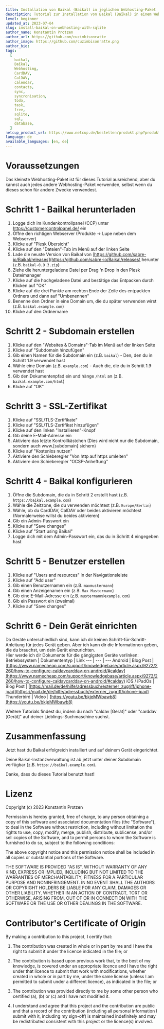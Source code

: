 ```yaml
---
title: Installation von Baikal (Baïkal) in jeglichem Webhosting-Paket
description: Tutorial zur Installation von Baikal (Baïkal) in einem Webhosting-Paket ohne MySQL-Datenbank.
level: beginner
updated_at: 2023-07-04
slug: install-baikal-on-webhosting-with-sqlite
author_name: Konstantin Protzen
author_url: https://github.com/cuzimbisonratte
author_image: https://github.com/cuzimbisonratte.png
author_bio:
tags:
  [
    baikal,
    Baïkal,
    Webhosting,
    CardDAV,
    CalDAV,
    calendar,
    contacts,
    sync,
    syncronisation,
    todo,
    task,
    free,
    sqlite,
    sql,
    database,
  ]
netcup_product_url: https://www.netcup.de/bestellen/produkt.php?produkt=2227
language: de
available_languages: [en, de]
---
```


# Voraussetzungen

Das kleinste Webhosting-Paket ist für dieses Tutorial ausreichend, aber du kannst auch jedes andere Webhosting-Paket verwenden, selbst wenn du dieses schon für andere Zwecke verwendest.

# Schritt 1 - Bailkal herunterladen

1. Logge dich im Kundenkontrollpanel (CCP) unter https://customercontrolpanel.de/ ein
2. Öffne den richtigen Webserver (Produkte -> Lupe neben dem Webserver)
3. Klicke auf "Plesk Übersicht"
4. Klicke auf den "Dateien"-Tab im Menü auf der linken Seite
5. Lade die neuste Version von Baikal von [https://github.com/sabre-io/Baikal/releases](https://github.com/sabre-io/Baikal/releases) herunter (z.B. `baikal-0.9.3.zip`)
6. Ziehe die heruntergeladene Datei per Drag 'n Drop in den Plesk Dateimanager
7. Klicke auf die hochgeladene Datei und bestätige das Entpacken durch Klicken auf "OK"
8. Klicke auf die drei Punkte am rechten Ende der Zeile des entpackten Ordners und dann auf "Umbenennen"
9. Benenne den Ordner in eine Domain um, die du später verwenden wirst (z.B. `baikal.example.com`)
10. Klicke auf den Ordnername

# Schritt 2 - Subdomain erstellen

1. Klicke auf den "Websites & Domains"-Tab im Menü auf der linken Seite
2. Klicke auf "Subdomain hinzufügen"
3. Gib einen Namen für die Subdomain ein (z.B. `baikal`) - Den, den du in Schritt 1.9 verwendet hast
4. Wähle eine Domain (z.B. `example.com`) - Auch die, die du in Schritt 1.9 verwendet hast
5. Gib den Dokumentenpfad ein und hänge `/html` an (z.B. `baikal.example.com/html`)
6. Klicke auf "OK"

# Schritt 3 - SSL-Zertifikat

1. Klicke auf "SSL/TLS-Zertifikate"
2. Klicke auf "SSL/TLS-Zertifikat hinzufügen"
3. Klicke auf den linken "Installieren"-Knopf
4. Gib deine E-Mail-Adresse ein
5. Aktiviere das letzte Kontrollkästchen (Dies wird nicht nur die Subdomain, sondern auch www.[subdomain] sichern)
6. Klicke auf "Kostenlos nutzen"
7. Aktiviere den Schieberegler "Von http auf https umleiten"
8. Aktiviere den Schieberegler "OCSP-Anheftung"

# Schritt 4 - Baikal konfigurieren

1. Öffne die Subdomain, die du in Schritt 2 erstellt hast (z.B. `https://baikal.example.com`)
2. Wähle die Zeitzone, die du verwenden möchtest (z.B. `Europe/Berlin`)
3. Wähle, ob du CardDAV, CalDAV oder beides aktivieren möchtest (Normalerweise willst du beides aktivieren)
4. Gib ein Admin-Passwort ein
5. Klicke auf "Save changes"
6. Klicke auf "Start using Baikal"
7. Logge dich mit dem Admin-Passwort ein, das du in Schritt 4 eingegeben hast

# Schritt 5 - Benutzer erstellen

1. Klicke auf "Users and resources" in der Navigationsleiste
2. Klicke auf "Add user"
3. Gib einen Benutzernamen ein (z.B. `maxmustermann`)
4. Gib einen Anzeigenamen ein (z.B. `Max Mustermann`)
5. Gib eine E-Mail-Adresse ein (z.B. `mustermann@example.com`)
6. Gib ein Passwort ein (zweimal)
7. Klicke auf "Save changes"

# Schritt 6 - Dein Gerät einrichten

Da Geräte unterschiedlich sind, kann ich dir keinen Schritt-für-Schritt-Anleitung für jedes Gerät geben. Aber ich kann dir die Informationen geben, die du brauchst, um dein Gerät einzurichten.  
Hier werde ich dir Dokumente für die gängigsten Geräte verlinken:
Betriebssystem | Dokumententyp | Link
--- | --- | ---
Android | Blog Post | [https://www.namecheap.com/support/knowledgebase/article.aspx/9272/2260/how-to-configure-caldavcarddav-on-android/#caldav](https://www.namecheap.com/support/knowledgebase/article.aspx/9272/2260/how-to-configure-caldavcarddav-on-android/#caldav)
iOS / iPadOs | Blog Post | [https://mail.de/de/hilfe/adressbuch/externer_zugriff/iphone-ipad](https://mail.de/de/hilfe/adressbuch/externer_zugriff/iphone-ipad)
Thunderbird | Video | [https://youtu.be/bkjeMWbawb8](https://youtu.be/bkjeMWbawb8)

Weitere Tutorials findest du, indem du nach "caldav [Gerät]" oder "carddav [Gerät]" auf deiner Lieblings-Suchmaschine suchst.

# Zusammenfassung

Jetzt hast du Baikal erfolgreich installiert und auf deinem Gerät eingerichtet.

Deine Baikal-Instanzverwaltung ist ab jetzt unter deiner Subdomain verfügbar (z.B. `https://baikal.example.com`).

Danke, dass du dieses Tutorial benutzt hast!

# Lizenz

Copyright (c) 2023 Konstantin Protzen

Permission is hereby granted, free of charge, to any person obtaining a copy of this software and associated documentation files (the "Software"), to deal in the Software without restriction, including without limitation the rights to use, copy, modify, merge, publish, distribute, sublicense, and/or sell copies of the Software, and to permit persons to whom the Software is furnished to do so, subject to the following conditions:

The above copyright notice and this permission notice shall be included in all copies or substantial portions of the Software.

THE SOFTWARE IS PROVIDED "AS IS", WITHOUT WARRANTY OF ANY KIND, EXPRESS OR IMPLIED, INCLUDING BUT NOT LIMITED TO THE WARRANTIES OF MERCHANTABILITY, FITNESS FOR A PARTICULAR PURPOSE AND NONINFRINGEMENT. IN NO EVENT SHALL THE AUTHORS OR COPYRIGHT HOLDERS BE LIABLE FOR ANY CLAIM, DAMAGES OR OTHER LIABILITY, WHETHER IN AN ACTION OF CONTRACT, TORT OR OTHERWISE, ARISING FROM, OUT OF OR IN CONNECTION WITH THE SOFTWARE OR THE USE OR OTHER DEALINGS IN THE SOFTWARE.

# Contributor's Certificate of Origin

By making a contribution to this project, I certify that:

1.  The contribution was created in whole or in part by me and I have the right to submit it under the licence indicated in the file; or

2.  The contribution is based upon previous work that, to the best of my knowledge, is covered under an appropriate licence and I have the right under that licence to submit that work with modifications, whether created in whole or in part by me, under the same license (unless I am permitted to submit under a different licence), as indicated in the file; or

3.  The contribution was provided directly to me by some other person who certified (a), (b) or (c) and I have not modified it.

4.  I understand and agree that this project and the contribution are public and that a record of the contribution (including all personal information I submit with it, including my sign-off) is maintained indefinitely and may be redistributed consistent with this project or the licence(s) involved.
